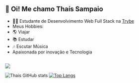 ## 👋 Oi! Me chamo Thaís Sampaio 

- :woman_technologist: Estudante de Desenvolvimento Web Full Stack na [Trybe](https://www.betrybe.com/)
- Meus Hobbies:
- :earth_americas: Viajar
- :books: Estudar
- :notes: Escutar Música
- Apaixonada por inovação e Tecnologia

##
<a href="https://www.linkedin.com/in/thaisdecastros/" target="_blank"><img src="https://img.shields.io/badge/-LinkedIn-%230077B5?style=for-the-badge&logo=linkedin&logoColor=white" target="_blank"></a>



<div>
  
![Thais GitHub stats](https://github-readme-stats.vercel.app/api?username=castrothais&show_icons=true&theme=dracula) 
[![Top Langs](https://github-readme-stats.vercel.app/api/top-langs/?username=castrothais&theme=dracula)](https://github.com/castrothais/github-readme-stats)
  
</div>
